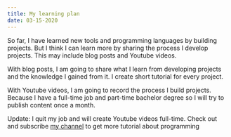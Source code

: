 ```yaml
---
title: My learning plan
date: 03-15-2020
---
```

So far, I have learned new tools and programming languages by building projects. But I think I can learn more by sharing the process I develop projects. This may include blog posts and Youtube videos. 

With blog posts, I am going to share what I learn from developing projects and the knowledge I gained from it. I create short tutorial for every project.

With Youtube videos, I am going to record the process I build projects. Because I have a full-time job and part-time bachelor degree so I will try to publish content once a month.

Update: I quit my job and will create Youtube videos full-time. Check out and subscribe [my channel](https://www.youtube.com/channel/UCXykqt3V2-9bYXKWZRcH0rA) to get more tutorial about programming